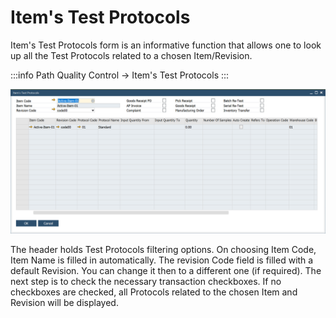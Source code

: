 # Item's Test Protocols

Item's Test Protocols form is an informative function that allows one to look up all the Test Protocols related to a chosen Item/Revision.

:::info Path
Quality Control → Item's Test Protocols
:::

![Item Test Protocols](./media/item-test-protocols.png)

The header holds Test Protocols filtering options. On choosing Item Code, Item Name is filled in automatically. The revision Code field is filled with a default Revision. You can change it then to a different one (if required). The next step is to check the necessary transaction checkboxes. If no checkboxes are checked, all Protocols related to the chosen Item and Revision will be displayed.